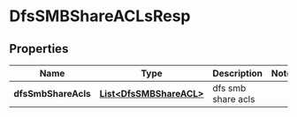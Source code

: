 # DfsSMBShareACLsResp

## Properties
Name | Type | Description | Notes
------------ | ------------- | ------------- | -------------
**dfsSmbShareAcls** | [**List&lt;DfsSMBShareACL&gt;**](DfsSMBShareACL.md) | dfs smb share acls | 
